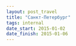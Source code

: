```yaml
---
layout: post_travel
title: "Санкт-Петербург"
tags: internal
date_start: 2015-01-02
date_finish: 2015-01-06
---
```

